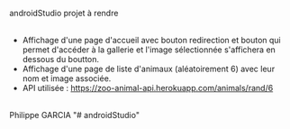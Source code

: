 androidStudio projet à rendre<br><br>

- Affichage d'une page d'accueil avec bouton redirection et bouton qui permet d'accéder à la gallerie et l'image sélectionnée s'affichera en dessous du boutton.<br>
- Affichage d'une page de liste d'animaux (aléatoirement 6) avec leur nom et image associée.<br>
- API utilisée : https://zoo-animal-api.herokuapp.com/animals/rand/6<br><br>

Philippe GARCIA
"# androidStudio" 
